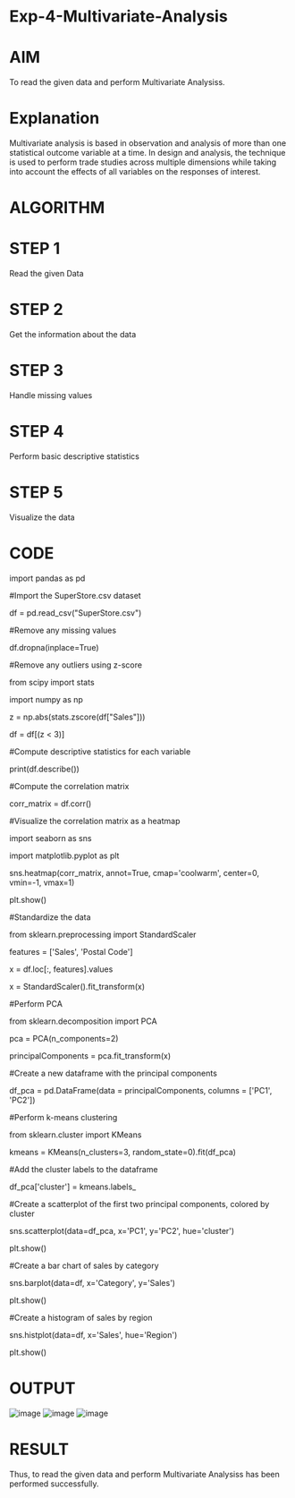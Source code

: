# Exp-4-Multivariate-Analysis

# AIM

To read the given data and perform Multivariate Analysiss.

# Explanation

Multivariate analysis is based in observation and analysis of more than one statistical outcome variable at a time. In design and analysis, the technique is used to perform trade studies across multiple dimensions while taking into account the effects of all variables on the responses of interest.

# ALGORITHM

# STEP 1

Read the given Data

# STEP 2

Get the information about the data

# STEP 3

Handle missing values

# STEP 4

Perform basic descriptive statistics

# STEP 5

Visualize the data

# CODE

import pandas as pd

#Import the SuperStore.csv dataset

df = pd.read_csv("SuperStore.csv")

#Remove any missing values

df.dropna(inplace=True)

#Remove any outliers using z-score

from scipy import stats

import numpy as np

z = np.abs(stats.zscore(df["Sales"]))

df = df[(z < 3)]

#Compute descriptive statistics for each variable

print(df.describe())

#Compute the correlation matrix

corr_matrix = df.corr()

#Visualize the correlation matrix as a heatmap

import seaborn as sns

import matplotlib.pyplot as plt

sns.heatmap(corr_matrix, annot=True, cmap='coolwarm', center=0, vmin=-1, vmax=1)

plt.show()

#Standardize the data

from sklearn.preprocessing import StandardScaler

features = ['Sales', 'Postal Code']

x = df.loc[:, features].values

x = StandardScaler().fit_transform(x)

#Perform PCA

from sklearn.decomposition import PCA

pca = PCA(n_components=2)

principalComponents = pca.fit_transform(x)

#Create a new dataframe with the principal components

df_pca = pd.DataFrame(data = principalComponents, columns = ['PC1', 'PC2'])

#Perform k-means clustering

from sklearn.cluster import KMeans

kmeans = KMeans(n_clusters=3, random_state=0).fit(df_pca)

#Add the cluster labels to the dataframe

df_pca['cluster'] = kmeans.labels_

#Create a scatterplot of the first two principal components, colored by cluster

sns.scatterplot(data=df_pca, x='PC1', y='PC2', hue='cluster')

plt.show()

#Create a bar chart of sales by category

sns.barplot(data=df, x='Category', y='Sales')

plt.show()

#Create a histogram of sales by region

sns.histplot(data=df, x='Sales', hue='Region')

plt.show()

# OUTPUT

![image](https://user-images.githubusercontent.com/91734840/230870345-c973f757-fd16-43df-8f3e-3ac7be340b3e.png)
![image](https://user-images.githubusercontent.com/91734840/230870396-86ae1db6-5540-4736-9f33-aba1b7f78ffe.png)
![image](https://user-images.githubusercontent.com/91734840/230870516-e3f6baff-4a07-4906-9990-99a40fdeee3d.png)

# RESULT

Thus, to read the given data and perform Multivariate Analysiss has been performed successfully.
